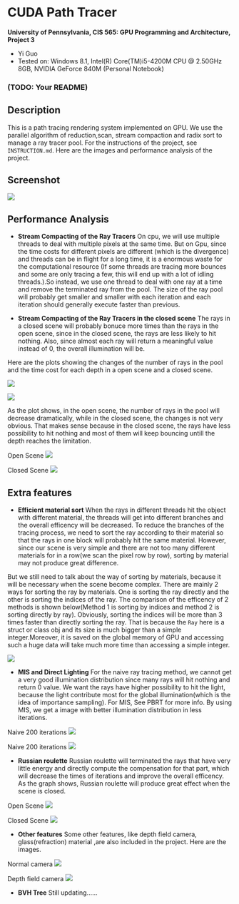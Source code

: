 CUDA Path Tracer
================

**University of Pennsylvania, CIS 565: GPU Programming and Architecture, Project 3**

* Yi Guo
* Tested on:  Windows 8.1, Intel(R) Core(TM)i5-4200M CPU @ 2.50GHz 8GB, NVIDIA GeForce 840M (Personal Notebook)

### (TODO: Your README)

## Description
     
This is a path tracing rendering system implemented on GPU. We use the parallel algorithm of reduction,scan, stream compaction and radix sort to manage a ray tracer pool. For the instructions of the project, see `INSTRUCTION.md`. Here are the images and performance analysis of the project.
           
## Screenshot 
         
![](./images/mini_demo.gif)
      
## Performance Analysis
        
* **Stream Compacting of the Ray Tracers**
On cpu, we will use multiple threads to deal with multiple pixels at the same time. But on Gpu, since the time costs for different pixels are different (which is the divergence) and threads can be in flight for a long time, it is a enormous waste for the computational resource (If some threads are tracing more bounces and some are only tracing a few, this will end up with a lot of idling threads.).So instead, we use one thread to deal with one ray at a time and remove the terminated ray from the pool. The size of the ray pool will probably get smaller and smaller with each iteration and each iteration should generally execute faster than previous. 

* **Stream Compacting of the Ray Tracers in the closed scene**
The rays in a closed scene will probably bonuce more times than the rays in the open scene, since in the closed scene, the rays are less likely to hit nothing. Also, since almost each ray will return a meaningful value instead of 0, the overall illumination will be. 

Here are the plots showing the changes of the number of rays in the pool and the time cost for each depth in a open scene and a closed scene.

![](./images/RayNum_Open_vs_Close.png)
        
![](./images/timecost_Open_vs_Close.png) 

As the plot shows, in the open scene, the number of rays in the pool will decrease dramatically, while in the closed scene, the changes is not very obvious. That makes sense because in the closed scene, the rays have less possibility to hit nothing and most of them will keep bouncing untill the depth reaches the limitation.

Open Scene
![](./images/OpenGlass.png) 
      
Closed Scene
![](./images/CloseGlass.png) 

## Extra features
* **Efficient material sort**
When the rays in different threads hit the object with different material, the threads will get into different branches and the overall efficency will be decreased. To reduce the branches of the tracing process, we need to sort the ray according to their material so that the rays in one block will probably hit the same material. However, since our scene is very simple and there are not too many different materials for in a row(we scan the pixel row by row), sorting by material may not produce great difference.

But we still need to talk about the way of sorting by materials, because it will be necessary when the scene become complex. There are mainly 2 ways for sorting the ray by materials. One is sorting the ray directly and the other is sorting the indices of the ray. The comparison of the efficency of 2 methods is shown below(Method 1 is sorting by indices and method 2 is sorting directly by ray). Obviously, sorting the indices will be more than 3 times faster than directly sorting the ray. That is because the `Ray` here is a struct or class obj and its size is much bigger than a simple integer.Moreover, it is saved on the global memory of GPU and accessing such a huge data will take much more time than accessing a simple integer. 

![](./images/Sorting.png) 

* **MIS and Direct Lighting**
For the naive ray tracing method, we cannot get a very good illumination distribution since many rays will hit nothing and return 0 value. We want the rays have higher possibility to hit the light, because the light contribute most for the global illumination(which is the idea of importance sampling). For MIS, See PBRT for more info. By using MIS, we get a image with better illumination distribution in less iterations.  

Naive 200 iterations
![](./images/cornellNaive.png) 

Naive 200 iterations
![](./images/cornellMIS.png) 

* **Russian roulette**
Russian roulette will terminated the rays that have very little energy and directly compute the compensation for that part, which will decrease the times of iterations and improve the overall efficency. As the graph shows, Russian roulette will produce great effect when the scene is closed.

Open Scene
![](./images/Russian_roulette_Open.png) 

Closed Scene
![](./images/Russian_roulette_Close.png) 

* **Other features**
Some other features, like depth field camera, glass(refraction) material ,are also included in the project. Here are the images.

       
Normal camera
![](./images/cornellNoDepth.png) 
      
Depth field camera
![](./images/cornellDepthCam.png) 


* **BVH Tree**
Still updating......